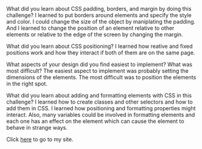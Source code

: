 What did you learn about CSS padding, borders, and margin by doing this challenge?
I learned to put borders around elements and specify the style and color. I could change the size of the object by maniplating the padding. And I learned to change the position of an element relative to other elements or relative to the edge of the screen by changing the margin.

What did you learn about CSS positioning?
I learned how reative and fixed positions work and how they interact if both of them are on the same page. 

What aspects of your design did you find easiest to implement? What was most difficult?
The easiest aspect to implement was probably setting the dimensions of the elements. The most difficult was to position the elements in the right spot. 

What did you learn about adding and formatting elements with CSS in this challenge?
I learned how to create classes and other selectors and how to add them in CSS. I learned how positioning and formatting properties might interact. Also, many variables could be involved in formatting elements and each one has an effect on the element which can cause the element to behave in strange ways.

Click [here](huangkc.github.io/index.html) to go to my site.